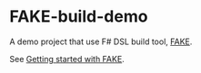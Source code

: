 # FAKE-build-demo
A demo project that use F# DSL build tool, [FAKE](http://fsharp.github.io/FAKE/ ).

See [Getting started with FAKE](http://fsharp.github.io/FAKE/gettingstarted.html ).
